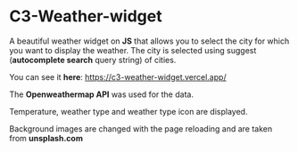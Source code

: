 # C3-Weather-widget

A beautiful weather widget on **JS** that allows you to select the city for which you want to display the weather. 
The city is selected using suggest (**autocomplete search** query string) of cities.

You can see it **here**: https://c3-weather-widget.vercel.app/

The **Openweathermap API** was used for the data.

Temperature, weather type and weather type icon are displayed.

Background images are changed with the page reloading and are taken from **unsplash.com**
